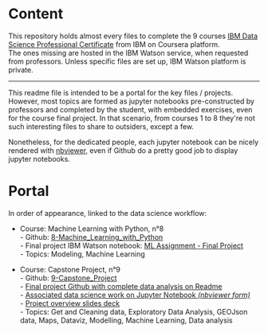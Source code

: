 # Content

This repository holds almost every files to complete the 9 courses [IBM Data Science Professional Certificate](https://www.coursera.org/professional-certificates/ibm-data-science) from IBM on Coursera platform.  
The ones missing are hosted in the IBM Watson service, when requested from professors. Unless specific files are set up, IBM Watson platform is private.

---

This readme file is intended to be a portal for the key files / projects.
However, most topics are formed as jupyter notebooks pre-constructed by professors and completed by the student, with embedded exercises, even for the course final project. In that scenario, from courses 1 to 8 they're not such interesting files to share to outsiders, except a few.  

Nonetheless, for the dedicated people, each jupyter notebook can be nicely rendered with [nbviewer](https://nbviewer.jupyter.org/), even if Github do a pretty good job to display jupyter notebooks.

# Portal

In order of appearance, linked to the data science workflow:  

* Course: Machine Learning with Python, n°8  
      - Github: [8-Machine_Learning_with_Python](https://github.com/vanAkim/IBM.Data.Science.Professional.Certificate/tree/main/8-Machine_Learning_with_Python)  
      - Final project IBM Watson notebook: [ML Assignment - Final Project](https://eu-gb.dataplatform.cloud.ibm.com/analytics/notebooks/v2/77a1ee2e-5d58-493f-81ae-5ee89423e3b0/view?access_token=03513cd500a9c5e0d19c5be5de14a9e5858ab0d1f4ca878597ed99a2f2045e87)  
      - Topics: Modeling, Machine Learning

* Course: Capstone Project, n°9  
      - Github: [9-Capstone_Project](https://github.com/vanAkim/IBM.Data.Science.Professional.Certificate/tree/main/9-Capstone_Project)  
      - [Final project Github with complete data analysis on Readme](https://github.com/vanAkim/IBM.Data.Science.Professional.Certificate/tree/main/9-Capstone_Project/FinalProject)  
      - [Associated data science work on Jupyter Notebook *(nbviewer form)*](https://nbviewer.jupyter.org/github/vanAkim/IBM_Data_Science_Professional_Certificate/blob/main/9-Capstone_Project/FinalProject/Culture%20venues%20clustering%20in%20Toulouse.ipynb)  
      - [Project overview slides deck](https://vanakim.github.io/IBM.Data.Science.Professional.Certificate/9-Capstone_Project/FinalProject/Presentation.slides.html#/)  
      - Topics: Get and Cleaning data, Exploratory Data Analysis, GEOJson data, Maps, Dataviz, Modelling, Machine Learning, Data analysis
